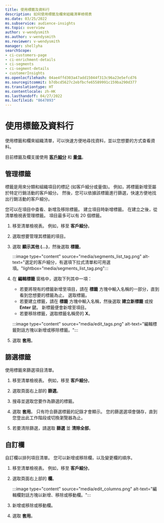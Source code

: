 ```yaml
---
title: 使用標籤及資料行
description: 如何使用標籤及欄來組織清單檢視表
ms.date: 03/25/2022
ms.subservice: audience-insights
ms.topic: overview
author: v-wendysmith
ms.author: v-wendysmith
ms.reviewer: v-wendysmith
manager: shellyha
searchScope:
- ci-customers-page
- ci-enrichment-details
- ci-segments
- ci-segment-details
- customerInsights
ms.openlocfilehash: 04ae4ffd303a47add15044f313c96a23e5efcd76
ms.sourcegitcommit: b7dbcd5627c2ebfbcfe65589991c159ba290d377
ms.translationtype: HT
ms.contentlocale: zh-HK
ms.lasthandoff: 04/27/2022
ms.locfileid: "8647893"
---
```

# <a name="work-with-tags-and-columns"></a>使用標籤及資料行

使用標籤和欄來組織清單，可以快速方便地尋找資料，並以您想要的方式查看資料。

目前標籤及欄支援使用 **[客戶細分](segments.md)** 和 **[量值](measures.md)**。

## <a name="manage-tags"></a>管理標籤

標籤是用來分類和組織項目的標記 (如客戶細分或量值)。 例如，將標籤新增至屬於特定行銷活動的客戶細分。 然後，您可以依據該標籤進行篩選，快速方便地找出行銷活動的客戶細分。

您可以在項目中查看、新增及移除標籤。 建立項目時新增標籤。 在建立之後，從清單檢視表管理標籤。 項目最多可以有 20 個標籤。

1. 移至清單檢視表。 例如，移至 **客戶細分**。

1. 選取想要管理其標籤的項目。

1. 選取 **顯示其他 (...)**，然後選取 **標籤**。

   :::image type="content" source="media/segments_list_tag.png" alt-text="選定的客戶細分，有選項下拉式清單和可用選項。"lightbox="media/segments_list_tag.png":::

1. 在 **編輯標籤** 窗格中，選取下列其中一項：

   - 若要將現有的標籤新增至項目，請在 **標籤** 方塊中輸入名稱的一部分，直到看到您想要的標籤為止。 選取標籤。
   - 若要建立標籤，請在 **標籤** 方塊中輸入名稱，然後選取 **建立新標籤** 或按 **Enter** 鍵。 新標籤便會新增至項目。
   - 若要移除標籤，選取標籤名稱旁的 **X**。

   :::image type="content" source="media/edit_tags.png" alt-text="編輯標籤對話方塊以新增或移除標籤。":::

1. 選取 **套用**。

## <a name="filter-on-tags"></a>篩選標籤

使用標籤來篩選項目清單。

1. 移至清單檢視表。 例如，移至 **客戶細分**。

1. 選取頁面右上部的 **篩選**。

1. 搜尋並選取您要作為篩選的標籤。

1. 選取 **套用**。 只有符合篩選標籤的記錄才會顯示。 您的篩選選項會儲存，直到您登出此工作階段或切換瀏覽器為止。

1. 若要清除篩選，請選取 **篩選** 並 **清除全部**。

## <a name="customize-columns"></a>自訂欄

自訂欄以排列項目清單。 您可以新增或移除欄，以及變更欄的順序。

1. 移至清單檢視表。 例如，移至 **客戶細分**。

1. 選取頁面右上部的 **欄**。

   :::image type="content" source="media/edit_columns.png" alt-text="編輯欄對話方塊以新增、移除或移動欄。":::

1. 新增或移除或移動欄。

1. 選取 **套用**。
